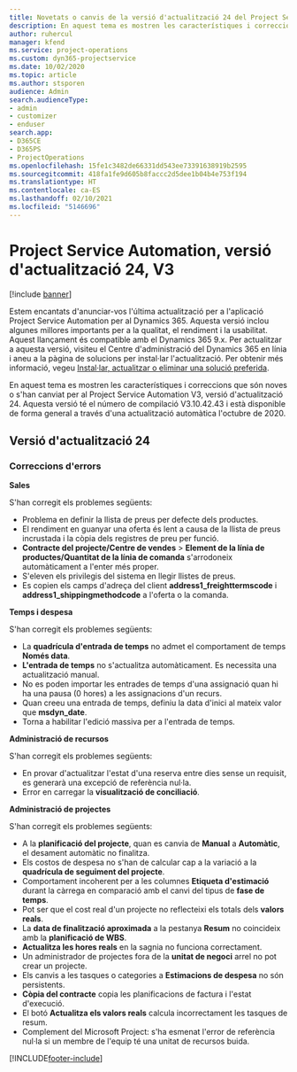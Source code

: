 ```yaml
---
title: Novetats o canvis de la versió d'actualització 24 del Project Service Automation, V3
description: En aquest tema es mostren les característiques i correccions disponibles al Project Service Automation V3, versió d'actualització 24.
author: ruhercul
manager: kfend
ms.service: project-operations
ms.custom: dyn365-projectservice
ms.date: 10/02/2020
ms.topic: article
ms.author: stsporen
audience: Admin
search.audienceType:
- admin
- customizer
- enduser
search.app:
- D365CE
- D365PS
- ProjectOperations
ms.openlocfilehash: 15fe1c3482de66331dd543ee73391638919b2595
ms.sourcegitcommit: 418fa1fe9d605b8faccc2d5dee1b04b4e753f194
ms.translationtype: HT
ms.contentlocale: ca-ES
ms.lasthandoff: 02/10/2021
ms.locfileid: "5146696"
---
```

# <a name="project-service-automation-update-release-24-v3"></a>Project Service Automation, versió d'actualització 24, V3

[!include [banner](../includes/psa-now-project-operations.md)]

Estem encantats d'anunciar-vos l'última actualització per a l'aplicació Project Service Automation per al Dynamics 365. Aquesta versió inclou algunes millores importants per a la qualitat, el rendiment i la usabilitat. Aquest llançament és compatible amb el Dynamics 365 9.x. Per actualitzar a aquesta versió, visiteu el Centre d'administració del Dynamics 365 en línia i aneu a la pàgina de solucions per instal·lar l'actualització. Per obtenir més informació, vegeu [Instal·lar, actualitzar o eliminar una solució preferida](https://docs.microsoft.com/power-platform/admin/install-remove-preferred-solution).

En aquest tema es mostren les característiques i correccions que són noves o s'han canviat per al Project Service Automation V3, versió d'actualització 24. Aquesta versió té el número de compilació V3.10.42.43 i està disponible de forma general a través d'una actualització automàtica l'octubre de 2020.

## <a name="update-release-24"></a>Versió d'actualització 24

### <a name="bug-fixes"></a>Correccions d'errors

**Sales**

S'han corregit els problemes següents:

- Problema en definir la llista de preus per defecte dels productes.
- El rendiment en guanyar una oferta és lent a causa de la llista de preus incrustada i la còpia dels registres de preu per funció.
- **Contracte del projecte/Centre de vendes** > **Element de la línia de productes/Quantitat de la línia de comanda** s'arrodoneix automàticament a l'enter més proper.
- S'eleven els privilegis del sistema en llegir llistes de preus.
- Es copien els camps d'adreça del client **address1_freighttermscode** i **address1_shippingmethodcode** a l'oferta o la comanda. 


**Temps i despesa**

S'han corregit els problemes següents:

- La **quadrícula d'entrada de temps** no admet el comportament de temps **Només data**.
- **L'entrada de temps** no s'actualitza automàticament. Es necessita una actualització manual.
- No es poden importar les entrades de temps d'una assignació quan hi ha una pausa (0 hores) a les assignacions d'un recurs.
- Quan creeu una entrada de temps, definiu la data d'inici al mateix valor que **msdyn_date**.
- Torna a habilitar l'edició massiva per a l'entrada de temps.

**Administració de recursos**

S'han corregit els problemes següents:

- En provar d'actualitzar l'estat d'una reserva entre dies sense un requisit, es generarà una excepció de referència nul·la.
- Error en carregar la **visualització de conciliació**.


**Administració de projectes**

S'han corregit els problemes següents:

- A la **planificació del projecte**, quan es canvia de **Manual** a **Automàtic**, el desament automàtic no finalitza.
- Els costos de despesa no s'han de calcular cap a la variació a la **quadrícula de seguiment del projecte**.
- Comportament incoherent per a les columnes **Etiqueta d'estimació** durant la càrrega en comparació amb el canvi del tipus de **fase de temps**.
- Pot ser que el cost real d'un projecte no reflecteixi els totals dels **valors reals**.
- La **data de finalització aproximada** a la pestanya **Resum** no coincideix amb la **planificació de WBS**.
- **Actualitza les hores reals** en la sagnia no funciona correctament.
- Un administrador de projectes fora de la **unitat de negoci** arrel no pot crear un projecte.
- Els canvis a les tasques o categories a **Estimacions de despesa** no són persistents.
- **Còpia del contracte** copia les planificacions de factura i l'estat d'execució.
- El botó **Actualitza els valors reals** calcula incorrectament les tasques de resum.
- Complement del Microsoft Project: s'ha esmenat l'error de referència nul·la si un membre de l'equip té una unitat de recursos buida.



[!INCLUDE[footer-include](../includes/footer-banner.md)]